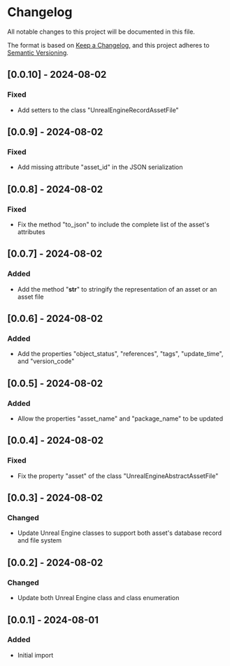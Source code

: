 # Changelog

All notable changes to this project will be documented in this file.

The format is based on [Keep a Changelog](https://keepachangelog.com/en/1.0.0/), 
and this project adheres to [Semantic Versioning](https://semver.org/spec/v2.0.0.html).


## [0.0.10] - 2024-08-02
### Fixed
- Add setters to the class "UnrealEngineRecordAssetFile"

## [0.0.9] - 2024-08-02
### Fixed
- Add missing attribute "asset_id" in the JSON serialization

## [0.0.8] - 2024-08-02
### Fixed
- Fix the method "to_json" to include the complete list of the asset's attributes

## [0.0.7] - 2024-08-02
### Added
- Add the method "__str__" to stringify the representation of an asset or an asset file

## [0.0.6] - 2024-08-02
### Added
- Add the properties "object_status", "references", "tags", "update_time", and "version_code"

## [0.0.5] - 2024-08-02
### Added
- Allow the properties "asset_name" and "package_name" to be updated

## [0.0.4] - 2024-08-02
### Fixed
- Fix the property "asset" of the class "UnrealEngineAbstractAssetFile"

## [0.0.3] - 2024-08-02
### Changed
- Update Unreal Engine classes to support both asset's database record and file system

## [0.0.2] - 2024-08-02
### Changed
- Update both Unreal Engine class and class enumeration

## [0.0.1] - 2024-08-01
### Added
- Initial import
